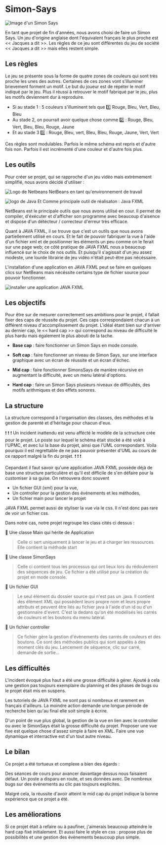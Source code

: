 # Simon-Says

![Image d'un Simon Says](http://meesterwouter.weebly.com/uploads/4/2/3/3/42339249/4818014_orig.png)

En tant que projet de fin d'années, nous avons choisi de faire un Simon Says. Un jeu d'origine anglaise dont l'équivalent français le plus proche est << Jacques a dit >>. Les règles de ce jeu sont différentes du jeu de société << Jacques a dit >> mais elles restent simple.  

## Les règles

Le jeu se présente sous la forme de quatre zones de couleurs qui sont très proche les unes des autres. Certaines de ces zones vont s'illuminer brievement forment un motif. Le but du joueur est de répéter le motif indiqué par le jeu. Plus il réussi à retrouver le motif fabriqué par le jeu, plus les motifs deviennent dur à reproduire.  
  
 - Si au stade 1 : 5 couleurs s'illuminent tels que  :one: Rouge, Bleu, Vert, Bleu, Bleu
 - Au stade 2, on pourrait avoir quelque chose comme  :two: : Rouge, Bleu, Vert, Bleu, Bleu, Rouge, Jaune
 - Et au stade 3  :three: : Rouge, Bleu, vert, Bleu, Bleu, Rouge, Jaune, Vert, Vert
 
 Ces règles sont modulables. Parfois le même schéma est repris et d'autre fois non. Parfois il est incrémenté d'une couleur et d'autre fois plus.

## Les outils

Pour créer se projet, qui se rapproche d'un jeu vidéo mais extrèmement simplifié, nous avons décidé d'utiliser :

![Logo de Netbeans](https://dl2.macupdate.com/images/icons128/12078.png?d=1430771912) NetBeans en tant qu'environnement de travail       
  
![logo de Java](https://dynamicimagesfr-v2b.netdna-ssl.com/product_class_external_product/java_128.png) Et Comme principale outil de réalisaton : Java FXML
  

NetBeans est le principale outils que nous avons utilisé en cour. Il permet de compiler, d'éxécuter et d'afficher son programme avec beaucoup d'aisence et dispose d'un détécteur / correcteur d'erreur très efficace.

Quant à JAVA FXML, il se trouve que c'est un outils que nous avons partiellement utilisé en cours. Et le fait de pouvoir fabriquer la vue à l'aide d'un fichier xml et de positionner les éléments un peu comme on le ferait sur une page web; ce côté pratique de JAVA FXML nous a beaucoup influencé sur le choix de nos outils. Et puisqu'il s'agissait d'un jeu assez modeste, une lourde librairie de jeu vidéo n'était peut-être pas nécéssaire.

L'installation d'une application en JAVA FXML peut se faire en quelques clics sur NetBeans mais nécéssite certains type de fichier source pour pouvoir fonctionner.
  
  ![installer une application JAVA FXML](https://docs.oracle.com/javafx/scenebuilder/1/use_java_ides/img/nb-create-fxml-app.gif)
  
## Les objectifs

Pour être sur de mesurer correctement ses ambitions pour le projet, il fallait fixer des caps de réussite du projet. Ces caps correspondaient chacun à un différent niveau d'accomplissement du projet. L'idéal étant bien sur d'arriver au dernier cap, le << hard cap >> qui correspond au niveau de difficulté le plus hardu mais également le plus abouti de la tache.

- **Base cap** : faire fonctionner un Simon Says en mode console.

- **Soft cap** : faire fonctionner un niveau de Simon Says, sur une interface graphique avec un écran de réussite et un écran d'échec.
  
- **Mid cap** : faire fonctionner SimonsSays de manière récursive en augmentant la difficulté, avec un menu latéral d'options.
  
- **Hard cap** : faire un Simon Says plusieurs niveaux de difficultés, des motifs arithmiques et des effets sonores.

## La structure

La structure correspond à l'organisation des classes, des méthodes et la gestion de parenté et d'héritage pour chacun d'eux.

 :exclamation:  :exclamation:  :exclamation: Un incident inattendu est venu affécté le modèle de la sctructure crée pour le projet. Le poste sur lequel le schéma était stocké a été volé à l'UPMC, et avec lui la base du projet, ainsi que l'UML correspondant. Voila pourquoi il est regrettable de ne pas pouvoir présenter d'UML au cours de ce rapport malgré la fin du projet.  :exclamation:  :exclamation:  :exclamation:

Cepandant il faut savoir qu'une application JAVA FXML possède déjà de base une structure particulière et qu'il est difficile de s'en défaire pour la customiser à sa guise. On retrouvera donc souvent

- Un fichier GUI (xml) pour la vue,
- Un controller pour la gestion des événements et les méthodes,
- Un fichier main pour lancer le projet

JAVA FXML permet aussi de styliser la vue via le css. Il n'est donc pas rare de voir un fichier css.

Dans notre cas, notre projet regroupe les class cités ci dessus :

 :paperclip: Une classe Main qui hérite de Application
 
> Celle ci sert uniquement à lancer le jeu et à charger les ressources. Elle contient la méthode start
 
 :paperclip: Une classe SimonSays
 
> Celle ci contient tous les processus qui ont lieux lors du rédoulement des séquences de jeu. Ce fichier a été           utilisé pour la création du projet en mode console. 
            
 :paperclip: Un fichier GUI
 
> Le seul élément du dossier source qui n'est pas un .java. Il contient des élément XML qui possèdent leurs propre nom et leurs propre attributs et peuvent être liés au fichier java à l'aide d'un id ou d'un gestionnaire d'event. C'est la dedans qu'on été modélisés les carrés de couleurs et les boutons du menu latéral.
            
 :paperclip: Un fichier controller
 
> Ce fichier gère la gestion d'évènements des carrés de couleurs et des boutons. Ce sont des méthodes publics qui sont appelés à des moment clés du jeu. Lancement de séquence, clic sur carré, demande de sortie...

## Les difficultés 

L'incident évoqué plus haut a été une grosse difficulté à gérer. Ajouté à cela une gestion pas toujours exemplaire du planning et des phases de bugs ou le projet était mis en suspens.

Les tutoriels de JAVA FXML ne sont pas si nombreux et rarement en français d'ailleurs. La moindre action demande une longue période de recherche bien qu'au final elle soit simple à écrire.

D'un point de vue plus global, la gestion de la vue en lien avec le controller ou avec le SimonSays était la grosse difficulté du projet. Proposer une vue fixe est quelque chose d'assez simple à faire en XML. Faire une vue dynamique et interractive est d'un tout autre niveau.

## Le bilan

Ce projet a été tortueux et complexe a bien des égards :

Des séances de cours pour avancer davantage dessus nous faisaient défaut.
Un poste a disparu en route, et ses données avec.
De nombreux bugs sur des événements au clic pas toujours explicites.

Malgré cela, la réussite d'avoir atteint le mid cap du projet indique la bonne expérience que ce projet a été.

## Les améliorations 

Si ce projet était à refaire ou à paufiner, j'aimerais beaucoup atteindre le hard cap fixé initialement. Et aussi faire le style en css :  propose plus de possibilités et une gestion des évènements beaucoup plus simple.
